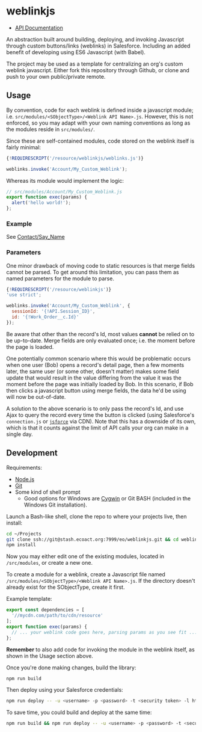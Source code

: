 # weblinkjs

* [API Documentation](https://jdcrensh.github.io/weblinkjs/docs)

An abstraction built around building, deploying, and invoking Javascript
through custom buttons/links (weblinks) in Salesforce. Including an added
benefit of developing using ES6 Javascript (with Babel).

The project may be used as a template for centralizing an org's custom weblink
javascript. Either fork this repository through Github, or clone and push to
your own public/private remote.


## Usage

By convention, code for each weblink is defined inside a javascript module;
i.e. `src/modules/<SObjectType>/<Weblink API Name>.js`. However, this is not
enforced, so you may adapt with your own naming conventions as long as the
modules reside in `src/modules/`.

Since these are self-contained modules, code stored on the weblink itself
is fairly minimal:

```javascript
{!REQUIRESCRIPT('/resource/weblinkjs/weblinks.js')}

weblinks.invoke('Account/My_Custom_Weblink');
```

Whereas its module would implement the logic:

```javascript
// src/modules/Account/My_Custom_Weblink.js
export function exec(params) {
  alert('hello world!');
};
```


### Example

See [Contact/Say_Name](src/modules/Contact/Say_Name.js)


### Parameters

One minor drawback of moving code to static resources is that merge fields
cannot be parsed. To get around this limitation, you can pass them as named
parameters for the module to parse.

```javascript
{!REQUIRESCRIPT('/resource/weblinkjs')}
'use strict';

weblinks.invoke('Account/My_Custom_Weblink', {
  sessionId: '{!API.Session_ID}',
  id: '{!Work_Order__c.Id}'
});
```

Be aware that other than the record's Id, most values **cannot** be relied on
to be up-to-date. Merge fields are only evaluated once; i.e. the moment before
the page is loaded.

One potentially common scenario where this would be problematic occurs when one
user (Bob) opens a record's detail page, then a few moments later, the same
user (or some other, doesn't matter) makes some field update that would result
in the value differing from the value it was the moment before the page was
initially loaded by Bob. In this scenario, if Bob then clicks a javascript
button using merge fields, the data he'd be using will now be out-of-date.

A solution to the above scenario is to only pass the record's Id, and use
Ajax to query the record every time the button is clicked (using Salesforce's
`connection.js` or [`jsforce`](https://jsforce.github.io) via CDN). Note that
this has a downside of its own, which is that it counts against the limit of
API calls your org can make in a single day.


## Development

Requirements:

- [Node.js](https://nodejs.org/en/)
- [Git](https://git-scm.com/)
- Some kind of shell prompt
  - Good options for Windows are [Cygwin](https://www.cygwin.com/) or Git BASH
    (included in the Windows Git installation).

Launch a Bash-like shell, clone the repo to where your projects live, then install:

```bash
cd ~/Projects
git clone ssh://git@stash.ecoact.org:7999/eo/weblinkjs.git && cd weblinkjs
npm install
```

Now you may either edit one of the existing modules, located in `/src/modules`,
or create a new one.

To create a module for a weblink, create a Javascript file named
`/src/modules/<SObjectType>/<Weblink API Name>.js`. If the directory doesn't
already exist for the SObjectType, create it first.

Example template:

```javascript
export const dependencies = [
  '//mycdn.com/path/to/cdn/resource'
];
export function exec(params) {
  // ... your weblink code goes here, parsing params as you see fit ...
};
```

**Remember** to also add code for invoking the module in the weblink itself,
as shown in the Usage section above.

Once you're done making changes, build the library:

```bash
npm run build
```

Then deploy using your Salesforce credentials:

```bash
npm run deploy -- -u <username> -p <password> -t <security token> -l https://test.salesforce.com
```

To save time, you could build and deploy at the same time:

```bash
npm run build && npm run deploy -- -u <username> -p <password> -t <security token> -l https://test.salesforce.com
```

